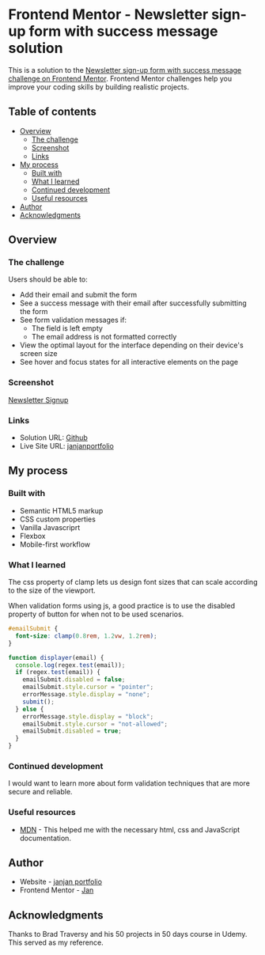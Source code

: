 # Frontend Mentor - Newsletter sign-up form with success message solution

This is a solution to the [Newsletter sign-up form with success message challenge on Frontend Mentor](https://www.frontendmentor.io/challenges/newsletter-signup-form-with-success-message-3FC1AZbNrv). Frontend Mentor challenges help you improve your coding skills by building realistic projects. 

## Table of contents

- [Overview](#overview)
  - [The challenge](#the-challenge)
  - [Screenshot](#screenshot)
  - [Links](#links)
- [My process](#my-process)
  - [Built with](#built-with)
  - [What I learned](#what-i-learned)
  - [Continued development](#continued-development)
  - [Useful resources](#useful-resources)
- [Author](#author)
- [Acknowledgments](#acknowledgments)

## Overview

### The challenge

Users should be able to:

- Add their email and submit the form
- See a success message with their email after successfully submitting the form
- See form validation messages if:
  - The field is left empty
  - The email address is not formatted correctly
- View the optimal layout for the interface depending on their device's screen size
- See hover and focus states for all interactive elements on the page

### Screenshot

[Newsletter Signup](./assets/images/finished.png)

### Links

- Solution URL: [Github](https://github.com/jandoyaoen1/Frontend-Mentor/tree/master/projects/newsletter-sign-up-with-success-message-main)
- Live Site URL: [janjanportfolio](https://janjanportfolio.netlify.app/projects/newsletter-sign-up-with-success-message-main/index.html)

## My process

### Built with

- Semantic HTML5 markup
- CSS custom properties
- Vanilla Javascriprt
- Flexbox
- Mobile-first workflow




### What I learned

The css property of clamp lets us design font sizes that can scale according to the size of the viewport.

When validation forms using js, a good practice is to use the disabled property of button for when not to be used scenarios.

```css
#emailSubmit {
  font-size: clamp(0.8rem, 1.2vw, 1.2rem);
}
```
```js
function displayer(email) {
  console.log(regex.test(email));
  if (regex.test(email)) {
    emailSubmit.disabled = false;
    emailSubmit.style.cursor = "pointer";
    errorMessage.style.display = "none";
    submit();
  } else {
    errorMessage.style.display = "block";
    emailSubmit.style.cursor = "not-allowed";
    emailSubmit.disabled = true;
  }
}
```


### Continued development

I would want to learn more about form validation techniques that are more secure and reliable.


### Useful resources

- [MDN](https://developer.mozilla.org/en-US/) - This helped me with the necessary html, css and JavaScript documentation.

## Author

- Website - [janjan portfolio](https://janjanportfolio.netlify.app/)
- Frontend Mentor - [Jan](https://www.frontendmentor.io/profile/jandoyaoen1)

## Acknowledgments

Thanks to Brad Traversy and his 50 projects in 50 days course in Udemy. This served as my reference.
